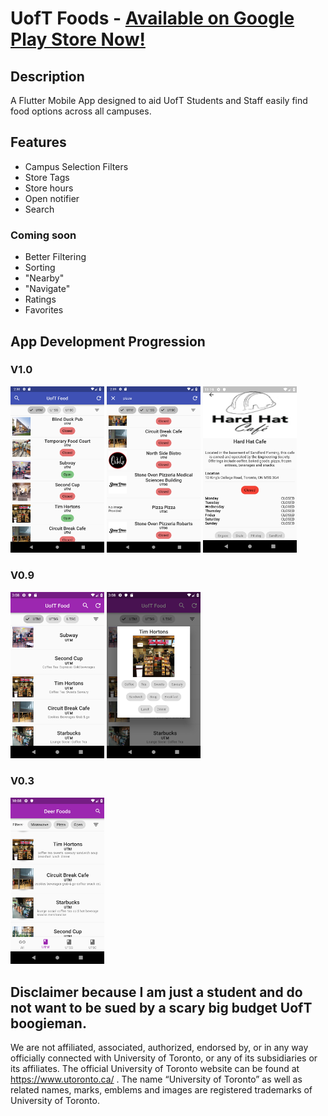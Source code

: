# UofT Foods - [Available on Google Play Store Now!](https://www.google.com)


## Description
A Flutter Mobile App designed to aid UofT Students and Staff easily find food options across all campuses.
## Features
- Campus Selection Filters
- Store Tags
- Store hours
- Open notifier
- Search

### Coming soon
- Better Filtering
- Sorting
- "Nearby"
- "Navigate"
- Ratings
- Favorites 

## App Development Progression
### V1.0
<img src="DevLog/Screenshot_1552761023.png" width = 150> <img src="DevLog/Screenshot_1552761542.png" width = 150> <img src="DevLog/Screenshot_1552706341.png" width = 150> 
### V0.9 
<img src="DevLog/2019-02-22two.png" width="150"> <img src="DevLog/2019-02-22one.png" width="150">

### V0.3
<img src="DevLog/2019-02-08.png" width="150">

## Disclaimer because I am just a student and do not want to be sued by a scary big budget UofT boogieman.
We are not affiliated, associated, authorized, endorsed by, or in any way officially connected with University of Toronto, or any of its subsidiaries or its affiliates. The official University of Toronto website can be found at https://www.utoronto.ca/ . The name “University of Toronto” as well as related names, marks, emblems and images are registered trademarks of University of Toronto. 
